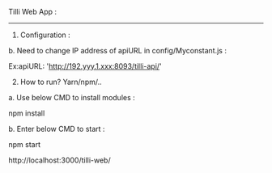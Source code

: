 Tilli Web App :
******************** 
1. Configuration :

b. Need to change IP address of apiURL in config/Myconstant.js :

Ex:apiURL: 'http://192.yyy.1.xxx:8093/tilli-api/'

2. How to run? Yarn/npm/..

a. Use below CMD to install modules :

npm install
    
b. Enter below CMD to start :

npm start

http://localhost:3000/tilli-web/